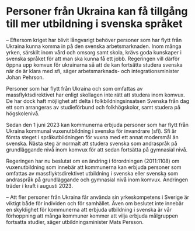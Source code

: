 # Personer från Ukraina kan få tillgång till mer utbildning i svenska språket

– Eftersom kriget har blivit långvarigt behöver personer som har flytt från Ukraina kunna komma in på den svenska arbetsmarknaden. Inom många yrken, särskilt inom vård och omsorg samt skola, krävs goda kunskaper i svenska språket för att man ska kunna få ett jobb. Regeringen vill därför öppna upp komvux för ukrainarna så att de kan fortsätta studera svenska när de är klara med sfi, säger arbetsmarknads- och integrationsminister Johan Pehrson.

Personer som har flytt från Ukraina och som omfattas av massflyktsdirektivet har enligt skollagen inte rätt att studera inom komvux. De har dock haft möjlighet att delta i folkbildningsinsatsen Svenska från dag ett som arrangeras av studieförbund och folkhögskolor, samt studera på högskolenivå.

Sedan den 1 juni 2023 kan kommunerna erbjuda personer som har flytt från Ukraina kommunal vuxenutbildning i svenska för invandrare (sfi). Sfi är första steget i språkutbildningen för vuxna med ett annat modersmål än svenska. Nästa steg är normalt att studera svenska som andraspråk på grundläggande nivå inom komvux för att sedan fortsätta på gymnasial nivå.

Regeringen har nu beslutat om en ändring i förordningen (2011:1108) om vuxenutbildning som innebär att kommunerna kan erbjuda personer som omfattas av massflyktsdirektivet utbildning i svenska eller svenska som andraspråk på grundläggande och gymnasial nivå inom komvux. Ändringen träder i kraft i augusti 2023.

– Att fler personer från Ukraina får använda sin yrkeskompetens i Sverige är viktigt både för individen och för samhället. Även om beslutet inte innebär en skyldighet för kommunerna att erbjuda utbildning i svenska är vår förhoppning att många kommuner kommer att vilja erbjuda målgruppen fortsatta studier, säger utbildningsminister Mats Persson.
